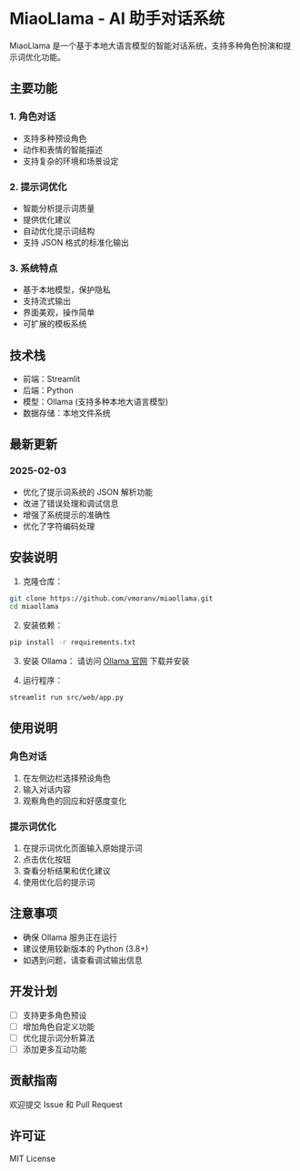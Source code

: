 # MiaoLlama - AI 助手对话系统

MiaoLlama 是一个基于本地大语言模型的智能对话系统，支持多种角色扮演和提示词优化功能。

## 主要功能

### 1. 角色对话
- 支持多种预设角色
- 动作和表情的智能描述
- 支持复杂的环境和场景设定

### 2. 提示词优化
- 智能分析提示词质量
- 提供优化建议
- 自动优化提示词结构
- 支持 JSON 格式的标准化输出

### 3. 系统特点
- 基于本地模型，保护隐私
- 支持流式输出
- 界面美观，操作简单
- 可扩展的模板系统

## 技术栈
- 前端：Streamlit
- 后端：Python
- 模型：Ollama (支持多种本地大语言模型)
- 数据存储：本地文件系统

## 最新更新
### 2025-02-03
- 优化了提示词系统的 JSON 解析功能
- 改进了错误处理和调试信息
- 增强了系统提示的准确性
- 优化了字符编码处理

## 安装说明

1. 克隆仓库：
```bash
git clone https://github.com/vmoranv/miaollama.git
cd miaollama
```

2. 安装依赖：
```bash
pip install -r requirements.txt
```

3. 安装 Ollama：
请访问 [Ollama 官网](https://ollama.ai/) 下载并安装

4. 运行程序：
```bash
streamlit run src/web/app.py
```

## 使用说明

### 角色对话
1. 在左侧边栏选择预设角色
2. 输入对话内容
3. 观察角色的回应和好感度变化

### 提示词优化
1. 在提示词优化页面输入原始提示词
2. 点击优化按钮
3. 查看分析结果和优化建议
4. 使用优化后的提示词

## 注意事项
- 确保 Ollama 服务正在运行
- 建议使用较新版本的 Python (3.8+)
- 如遇到问题，请查看调试输出信息

## 开发计划
- [ ] 支持更多角色预设
- [ ] 增加角色自定义功能
- [ ] 优化提示词分析算法
- [ ] 添加更多互动功能

## 贡献指南
欢迎提交 Issue 和 Pull Request

## 许可证
MIT License
